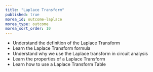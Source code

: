 ```yaml
---
title: "Laplace Transform"
published: true
morea_id: outcome-laplace
morea_type: outcome
morea_sort_order: 10
---
```


- Understand the definition of the Laplace Transform 
- Learn the Laplace Transform formula
- Understand why we use the Laplace transform in circuit analysis
- Learn the properties of a Laplace Transform 
- Learn how to use a Laplace Transform Table

